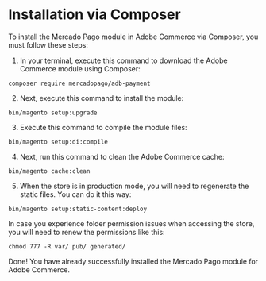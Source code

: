 # Installation via Composer

To install the Mercado Pago module in Adobe Commerce via Composer, you must follow these steps:

1. In your terminal, execute this command to download the Adobe Commerce module using Composer:

```
composer require mercadopago/adb-payment
```

2. Next, execute this command to install the module:

```
bin/magento setup:upgrade
```

3. Execute this command to compile the module files:

```
bin/magento setup:di:compile
```

4. Next, run this command to clean the Adobe Commerce cache:

```
bin/magento cache:clean
```

5. When the store is in production mode, you will need to regenerate the static files. You can do it this way:

```
bin/magento setup:static-content:deploy
```

In case you experience folder permission issues when accessing the store, you will need to renew the permissions like this:

```
chmod 777 -R var/ pub/ generated/
```

Done! You have already successfully installed the Mercado Pago module for Adobe Commerce.